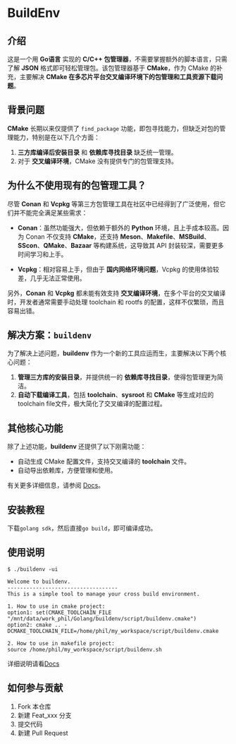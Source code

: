 # BuildEnv

## 介绍

这是一个用 **Go语言** 实现的 **C/C++ 包管理器**，不需要掌握额外的脚本语言，只需了解 **JSON** 格式即可轻松管理包。该包管理器基于 **CMake**，作为 CMake 的补充，主要解决 **CMake 在多芯片平台交叉编译环境下的包管理和工具资源下载问题**。

## 背景问题

**CMake** 长期以来仅提供了 `find_package` 功能，即包寻找能力，但缺乏对包的管理能力，特别是在以下几个方面：

1. **三方库编译后安装目录** 和 **依赖库寻找目录** 缺乏统一管理。
2. 对于 **交叉编译环境**，CMake 没有提供专门的包管理支持。

## 为什么不使用现有的包管理工具？

尽管 **Conan** 和 **Vcpkg** 等第三方包管理工具在社区中已经得到了广泛使用，但它们并不能完全满足某些需求：

- **Conan**：虽然功能强大，但依赖于额外的 **Python** 环境，且上手成本较高。因为 Conan 不仅支持 **CMake**，还支持 **Meson**、**Makefile**、**MSBuild**、**SScon**、**QMake**、**Bazaar** 等构建系统，这导致其 API 封装较深，需要更多时间学习和上手。
  
- **Vcpkg**：相对容易上手，但由于 **国内网络环境问题**，Vcpkg 的使用体验较差，几乎无法正常使用。

另外，**Conan** 和 **Vcpkg** 都未能有效支持 **交叉编译环境**，在多个平台的交叉编译时，开发者通常需要手动处理 toolchain 和 rootfs 的配置，这样不仅繁琐，而且容易出错。

## 解决方案：`buildenv`

为了解决上述问题，**buildenv** 作为一个新的工具应运而生，主要解决以下两个核心问题：

1. **管理三方库的安装目录**，并提供统一的 **依赖库寻找目录**，使得包管理更为简洁。
2. **自动下载编译工具**，包括 **toolchain**、**sysroot** 和 **CMake** 等生成对应的toolchain file文件，极大简化了交叉编译的配置过程。

## 其他核心功能

除了上述功能，**buildenv** 还提供了以下刚需功能：

- 自动生成 CMake 配置文件，支持交叉编译的 **toolchain** 文件。
- 自动导出依赖库，方便管理和使用。

有关更多详细信息，请参阅 [Docs](./docs/home.md)。

## 安装教程

下载`golang sdk`，然后直接`go build`，即可编译成功。

## 使用说明

```
$ ./buildenv -ui

Welcome to buildenv.
-----------------------------------
This is a simple tool to manage your cross build environment.

1. How to use in cmake project: 
option1: set(CMAKE_TOOLCHAIN_FILE "/mnt/data/work_phil/Golang/buildenv/script/buildenv.cmake")
option2: cmake .. -DCMAKE_TOOLCHAIN_FILE=/home/phil/my_workspace/script/buildenv.cmake

2. How to use in makefile project: 
source /home/phil/my_workspace/script/buildenv.sh
```

详细说明请看[Docs](./docs/home.md)

## 如何参与贡献

1.  Fork 本仓库
2.  新建 Feat_xxx 分支
3.  提交代码
4.  新建 Pull Request
